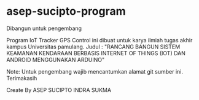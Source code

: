 # asep-sucipto-program
Dibangun untuk pengembang

Program IoT Tracker GPS Control ini dibuat untuk karya ilmiah tugas akhir kampus Universitas pamulang.
Judul : "RANCANG BANGUN SISTEM KEAMANAN KENDARAAN BERBASIS INTERNET OF THINGS (IOT) DAN ANDROID MENGGUNAKAN ARDUINO"

Note: Untuk pengembang wajib mencantumkan alamat git sumber ini. Terimakasih

Create By ASEP SUCIPTO INDRA SUKMA
